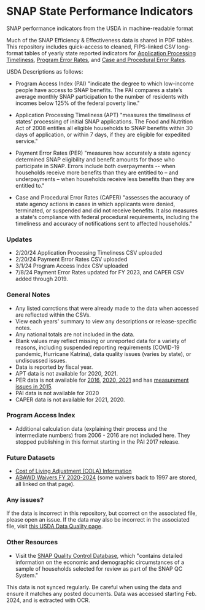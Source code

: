 # SNAP State Performance Indicators
SNAP performance indicators from the USDA in machine-readable format

Much of the SNAP Efficiency & Effectiveness data is shared in PDF tables. This repository includes quick-access to cleaned, FIPS-linked CSV long-format tables of yearly state reported indicators for [Application Processing Timeliness](https://www.fns.usda.gov/snap/qc/timeliness), [Program Error Rates](https://www.fns.usda.gov/snap/qc/per), and [Case and Procedural Error Rates](https://www.fns.usda.gov/snap/qc/caper).

USDA Descriptions as follows:

- Program Access Index (PAI) "indicate the degree to which low-income people have access to SNAP benefits. The PAI compares a state’s average monthly SNAP participation to the number of residents with incomes below 125% of the federal poverty line."

- Application Processing Timeliness (APT) "measures the timeliness of states’ processing of initial SNAP applications. The Food and Nutrition Act of 2008 entitles all eligible households to SNAP benefits within 30 days of application, or within 7 days, if they are eligible for expedited service."

- Payment Error Rates (PER) "measures how accurately a state agency determined SNAP eligibility and benefit amounts for those who participate in SNAP. Errors include both overpayments -- when households receive more benefits than they are entitled to – and underpayments – when households receive less benefits than they are entitled to."
  
- Case and Procedural Error Rates (CAPER) "assesses the accuracy of state agency actions in cases in which applicants were denied, terminated, or suspended and did not receive benefits. It also measures a state's compliance with federal procedural requirements, including the timeliness and accuracy of notifications sent to affected households."

### Updates

- 2/20/24 Application Processing Timeliness CSV uploaded
- 2/20/24 Payment Error Rates CSV uploaded
- 3/1/24 Program Access Index CSV uploaded
- 7/8/24 Payment Error Rates updated for FY 2023, and CAPER CSV added through 2019.

### General Notes

- Any listed corrctions that were already made to the data when accessed are reflected within the CSVs.
- View each years' summary to view any descriptions or release-specific notes.
- Any national totals are not included in the data.
- Blank values may reflect missing or unreported data for a variety of reasons, including suspended reporting requirements (COVID-19 pandemic, Hurricane Katrina), data quality issues (varies by state), or undiscussed issues. 
- Data is reported by fiscal year.
- APT data is not available for 2020, 2021.
- PER data is not available for [2016](https://www.fns.usda.gov/snap/qc/fy16-payment-error-rate), [2020, 2021](https://www.fns.usda.gov/snap/qc-error-rate-announcements-fy-2020-2021) and has [measurement issues in 2015](https://www.fns.usda.gov/snap/fy-2015-measurement-issues).
- PAI data is not available for 2020
- CAPER data is not available for 2021, 2020.

### Program Access Index
- Additional calculation data (explaining their process and the intermediate numbers) from 2006 - 2016 are not included here. They stopped publishing in this format starting in the PAI 2017 release.

### Future Datasets
- [Cost of Living Adjustment (COLA) Information](https://www.fns.usda.gov/snap/allotment/COLA)
- [ABAWD Waivers FY 2020-2024](https://www.fns.usda.gov/snap/abawd-waivers-2020-2024) (some waivers back to 1997 are stored, all linked on that page).
### Any issues?

If the data is incorrect in this repository, but ccorrect on the associated file, please open an issue. If the data may also be incorrect in the associated file, visit [this USDA Data Quality page](https://www.fns.usda.gov/information-quality).

### Other Resources

- Visit the [SNAP Quality Control Database](https://snapqcdata.net/datafiles), which "contains detailed information on the economic and demographic circumstances of a sample of households selected for review as part of the SNAP QC System."

This data is not synced regularly. Be careful when using the data and ensure it matches any posted documents. Data was accessed starting Feb. 2024, and is extracted with OCR.
